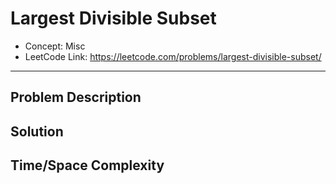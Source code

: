 # Largest Divisible Subset

- Concept: Misc
- LeetCode Link: https://leetcode.com/problems/largest-divisible-subset/

---

## Problem Description

## Solution

## Time/Space Complexity

